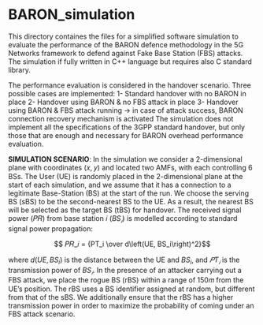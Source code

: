 # BARON_simulation

This directory containes the files for a simplified software simulation to evaluate the performance of the BARON defence methodology in the 5G Networks framework to defend against Fake Base Station (FBS) attacks.
The simulation if fully written in C++ language but requires also C standard library.

The performance evaluation is considered in the handover scenario.
Three possible cases are implemented:
  1- Standard handover with no BARON in place
  2- Handover using BARON & no FBS attack in place
  3- Handover using BARON & FBS attack running -> in case of attack success, BARON connection recovery mechanism is activated
The simulation does not implement all the specifications of the 3GPP standard handover, but only those that are enough and necessary for BARON overhead performance evaluation.


**SIMULATION SCENARIO**:
In the simulation we consider a 2-dimensional plane with coordinates (𝑥, 𝑦) and located two AMFs, with each controlling 6 BSs.
The User (UE) is randomly placed in the 2-dimensional plane at the start of each simulation, and we assume that it has a connection to a legitimate Base-Station (BS)  at the start of the run.
We choose the serving BS (sBS) to be the second-nearest BS to the UE. As a result, the nearest BS will be selected as the target BS (tBS) for handover.
The received signal power (𝑃𝑅) from base station 𝑖 ($BS_𝑖$) is modelled according to standard signal power propagation:

$$ 𝑃𝑅_𝑖 = {PT_i \over d\left(UE, BS_i\right)^2}$$

where $d\left(UE, BS_i\right)$ is the distance between the UE and $BS_i$, and $𝑃T_𝑖$ is the transmission power of $BS_𝑖$.
In the presence of an attacker carrying out a FBS attack, we place the rogue BS (rBS) within a range of 150𝑚 from the UE’s position.
The rBS uses a BS identifier assigned at random, but different from that of the sBS.
We additionally ensure that the rBS has a higher transmission power in order to maximize the probability of coming under an FBS attack scenario.
